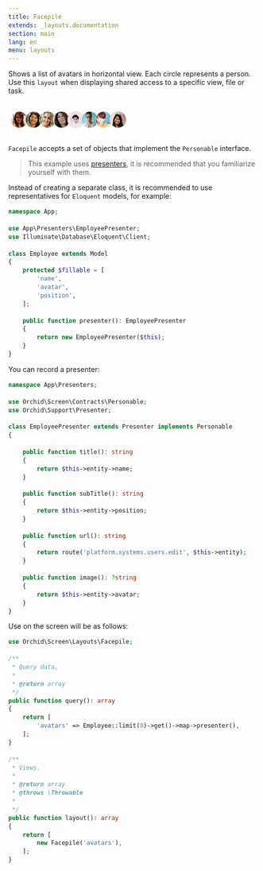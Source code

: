 ```yaml
---
title: Facepile
extends: _layouts.documentation
section: main
lang: en
menu: layouts
---
```


Shows a list of avatars in horizontal view. Each circle represents a person. Use this `layout` when displaying shared access to a specific view, file or task.

![facepile](/assets/img/layouts/facepile.png)

`Facepile` accepts a set of objects that implement the `Personable` interface.
 
> This example uses [presenters](/en/docs/presenters), it is recommended that you familiarize yourself with them.
 
 
Instead of creating a separate class, it is recommended to use representatives for `Eloquent` models, for example:

```php
namespace App;

use App\Presenters\EmployeePresenter;
use Illuminate\Database\Eloquent\Client;

class Employee extends Model
{
    protected $fillable = [
        'name',
        'avatar',
        'position',
    ];

    public function presenter(): EmployeePresenter
    {
        return new EmployeePresenter($this);
    }
}
```

You can record a presenter:

```php
namespace App\Presenters;

use Orchid\Screen\Contracts\Personable;
use Orchid\Support\Presenter;

class EmployeePresenter extends Presenter implements Personable
{

    public function title(): string
    {
        return $this->entity->name;
    }

    public function subTitle(): string
    {
        return $this->entity->position;
    }

    public function url(): string
    {
        return route('platform.systems.users.edit', $this->entity);
    }

    public function image(): ?string
    {
        return $this->entity->avatar;
    }
}
```

Use on the screen will be as follows:

```php
use Orchid\Screen\Layouts\Facepile;

/**
 * Query data.
 *
 * @return array
 */
public function query(): array
{
    return [
        'avatars' => Employee::limit(8)->get()->map->presenter(),
    ];
}

/**
 * Views.
 *
 * @return array
 * @throws \Throwable
 *
 */
public function layout(): array
{
    return [
        new Facepile('avatars'),
    ];
}
```
